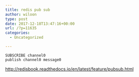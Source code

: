 ```yaml
---
title: redis pub sub
author: wiloon
type: post
date: 2017-12-18T13:47:16+00:00
url: /?p=11635
categories:
  - Uncategorized

---
```

```bashredis-cli -h redis.wiloon.com
SUBSCRIBE channel0
publish channel0 message0
```

http://redisbook.readthedocs.io/en/latest/feature/pubsub.html